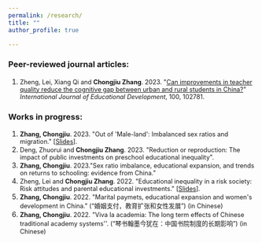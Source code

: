 ```yaml
---
permalink: /research/
title: ""
author_profile: true

---
```


### Peer-reviewed journal articles:
1. <span style="font-size:0.9em;">Zheng, Lei, Xiang Qi and **Chongjiu Zhang**. 2023. "[Can improvements in teacher quality reduce the cognitive gap between urban and rural students in China?](https://www.sciencedirect.com/science/article/abs/pii/S0738059323000573)" *International Journal of Educational Development*, 100, 102781.

### Works in progress:
1. <span style="font-size:0.9em;">**Zhang, Chongjiu**. 2023. "Out of 'Male-land': Imbalanced sex ratios and migration."
   [[Slides](http://zhangchongjiu.github.io/assets/slides/Slides_Out_of_Male_land_230818.pdf)].
1. <span style="font-size:0.9em;">Deng, Zhuorui and **Chongjiu Zhang**. 2023. "Reduction or reproduction: The impact of public investments on preschool educational inequality".
1. <span style="font-size:0.9em;">**Zhang, Chongjiu**. 2023."Sex ratio imbalance, educational expansion, and trends on returns to schooling: evidence from China."
1. <span style="font-size:0.9em;">Zheng, Lei and **Chongjiu Zhang**. 2022. "Educational inequality in a risk society: Risk attitudes and parental educational investments​."
   [[Slides](http://zhangchongjiu.github.io/assets/slides/Slides_Risk_attitude_Educational_investments_221217.pdf)].
1. <span style="font-size:0.9em;">**Zhang, Chongjiu**. 2022. "Marital paymets, educational expansion and women's development in China." (“婚姻支付，教育扩张和女性发展”) (in Chinese)
1. <span style="font-size:0.9em;">**Zhang, Chongjiu**. 2022. "Viva la academia: The long term effects of Chinese traditional academy systems''. (“琴书翰墨今犹在：中国书院制度的长期影响”) (in Chinese)
